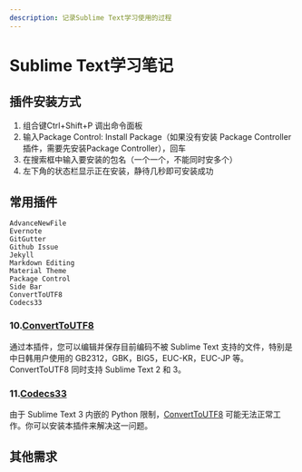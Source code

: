 ```yaml
---
description: 记录Sublime Text学习使用的过程
---
```


# Sublime Text学习笔记

## 插件安装方式

1. 组合键Ctrl+Shift+P 调出命令面板
2. 输入Package Control: Install Package（如果没有安装 Package Controller插件，需要先安装Package Controller），回车
3. 在搜索框中输入要安装的包名（一个一个，不能同时安多个）
4. 左下角的状态栏显示正在安装，静待几秒即可安装成功

## 常用插件

```text
AdvanceNewFile
Evernote
GitGutter
Github Issue
Jekyll
Markdown Editing
Material Theme
Package Control
Side Bar
ConvertToUTF8
Codecs33
```

### 10.[ConvertToUTF8](https://github.com/seanliang/ConvertToUTF8/blob/master/README.zh_CN.md)

通过本插件，您可以编辑并保存目前编码不被 Sublime Text 支持的文件，特别是中日韩用户使用的 GB2312，GBK，BIG5，EUC-KR，EUC-JP 等。ConvertToUTF8 同时支持 Sublime Text 2 和 3。

### 11.[Codecs33](https://github.com/seanliang/Codecs33/blob/master/README.zh_CN.md)

由于 Sublime Text 3 内嵌的 Python 限制，[ConvertToUTF8](https://github.com/seanliang/ConvertToUTF8) 可能无法正常工作。你可以安装本插件来解决这一问题。







## 其他需求



